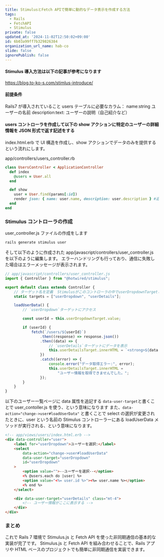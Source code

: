 ```yaml
---
title: StimulusとFetch APIで簡単に動的なデータ表示を作成する方法
tags:
  - Rails
  - FetchAPI
  - Stimulus
private: false
updated_at: '2024-11-02T12:50:02+09:00'
id: 6b03a99ff7b329826384
organization_url_name: hab-co
slide: false
ignorePublish: false
---
```


#### Stimulus 導入方法は以下の記事が参考になります

https://blog.to-ko-s.com/stimlus-introduce/

#### 前提条件

Rails7 が導入されていること
users テーブルに必要なカラム：
name:string ユーザーの名前
description:text: ユーザーの説明（自己紹介など）

#### users コントローラを作成して以下の show アクションに特定のユーザーの詳細情報を JSON 形式で返す記述をする

index.html.erb で UI 構造を作成し、show アクションでデータのみを提供するという流れにします。

app/controllers/users_controller.rb

```ruby
class UsersController < ApplicationController
  def index
    @users = User.all
  end

  def show
    user = User.find(params[:id])
    render json: { name: user.name, description: user.description } #追記
  end
end
```

### Stimulus コントローラの作成

user_controller.js ファイルの作成をします

```sh
rails generate stimulus user
```

そして以下のように作成された app/javascript/controllers/user_controller.js を以下のように編集します。
エラーハンドリングも行っており、通信に失敗した場合はエラーメッセージが表示されます。

```javascript
// app/javascript/controllers/user_controller.js
import { Controller } from "@hotwired/stimulus";

export default class extends Controller {
	// ターゲット名を定義  Stimulusがこのコントローラの中でuserDropdownTargetとuserDetailsTargetというプロパティを作成
	static targets = ["userDropdown", "userDetails"];

	loadUserData() {
		// `userDropdown`ターゲットにアクセス

		const userId = this.userDropdownTarget.value;

		if (userId) {
			fetch(`/users/${userId}`)
				.then((response) => response.json())
				.then((data) => {
					// `userDetails`ターゲットにデータを表示
					this.userDetailsTarget.innerHTML = `<strong>${data.name}</strong><p>${data.description}</p>`;
				})
				.catch((error) => {
					console.error("データ取得エラー:", error);
					this.userDetailsTarget.innerHTML =
						"ユーザー情報を取得できませんでした。";
				});
		}
	}
}
```

以下のユーザー一覧ページに data 属性を追記する
`data-user-target`と書くことで user_contoller.js を使う、という意味になります
また、`data-action="change->user#loadUserData"` と書くことで
select の選択が変更されたときに、user という名前の Stimulus コントローラーにある loadUserData メソッドが実行される、という意味になります。

```html
<!-- app/views/users/index.html.erb -->
<div data-controller="user">
	<label for="userDropdown">ユーザーを選択:</label>
	<select
		data-action="change->user#loadUserData"
		data-user-target="userDropdown"
		id="userDropdown"
	>
		<option value="">--ユーザーを選択--</option>
		<% @users.each do |user| %>
		<option value="<%= user.id %>"><%= user.name %></option>
		<% end %>
	</select>

	<div data-user-target="userDetails" class="mt-4">
		<!-- ユーザー情報がここに表示する -->
	</div>
</div>
```

### まとめ

これで Rails 7 環境で Stimulus.js と Fetch API を使った非同期通信の基本的な実装が完了です。
Stimulus.js と Fetch API を組み合わせることで、Rails アプリや HTML ベースのプロジェクトでも簡単に非同期通信を実装できます。

